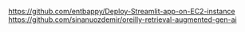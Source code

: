 https://github.com/entbappy/Deploy-Streamlit-app-on-EC2-instance
https://github.com/sinanuozdemir/oreilly-retrieval-augmented-gen-ai
